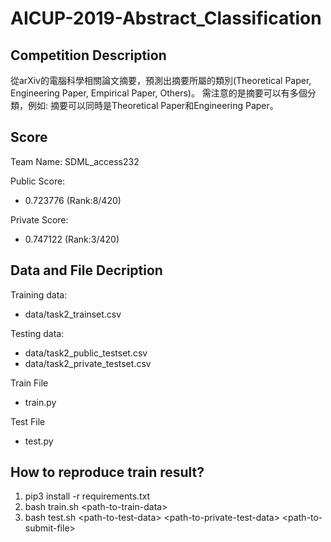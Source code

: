 # AICUP-2019-Abstract_Classification

## Competition Description
 從arXiv的電腦科學相關論文摘要，預測出摘要所屬的類別(Theoretical Paper, Engineering Paper, Empirical Paper, Others)。
 需注意的是摘要可以有多個分  類，例如: 摘要可以同時是Theoretical Paper和Engineering Paper。

## Score
 Team Name: SDML_access232 
 
 Public Score:
  - 0.723776 (Rank:8/420)
  
 Private Score:
  - 0.747122 (Rank:3/420)


## Data and File Decription
  Training data: 
  - data/task2_trainset.csv
  
  Testing data: 
  - data/task2_public_testset.csv 
  - data/task2_private_testset.csv
  
  Train File
  - train.py
  
  Test File
  - test.py

## How to reproduce train result?
1. pip3 install -r requirements.txt
2. bash train.sh \<path-to-train-data>
3. bash test.sh \<path-to-test-data> \<path-to-private-test-data> \<path-to-submit-file>

